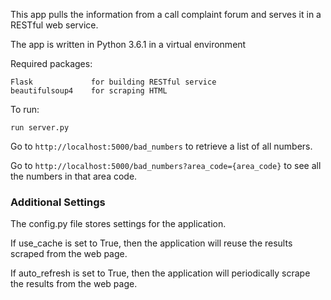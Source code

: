 This app pulls the information from a call complaint forum and serves it in a
RESTful web service.

The app is written in Python 3.6.1 in a virtual environment

Required packages:

    Flask             for building RESTful service
    beautifulsoup4    for scraping HTML

To run:

    run server.py

Go to `http://localhost:5000/bad_numbers` to retrieve a list of all numbers.

Go to `http://localhost:5000/bad_numbers?area_code={area_code}` to see all the
numbers in that area code.

### Additional Settings

The config.py file stores settings for the application.

If use_cache is set to True, then the application will reuse the results
scraped from the web page.

If auto_refresh is set to True, then the application will periodically
scrape the results from the web page.
